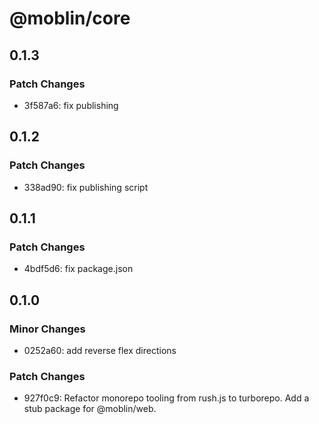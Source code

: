 # @moblin/core

## 0.1.3

### Patch Changes

- 3f587a6: fix publishing

## 0.1.2

### Patch Changes

- 338ad90: fix publishing script

## 0.1.1

### Patch Changes

- 4bdf5d6: fix package.json

## 0.1.0

### Minor Changes

- 0252a60: add reverse flex directions

### Patch Changes

- 927f0c9: Refactor monorepo tooling from rush.js to turborepo. Add a stub package for @moblin/web.
